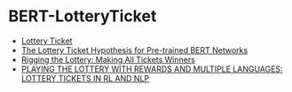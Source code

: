 # BERT-LotteryTicket

* [Lottery Ticket](https://openreview.net/pdf?id=rJl-b3RcF7)
* [The Lottery Ticket Hypothesis for Pre-trained BERT Networks](https://arxiv.org/pdf/2007.12223.pdf)
* [Rigging the Lottery: Making All Tickets Winners](https://arxiv.org/pdf/1911.11134.pdf)
* [PLAYING THE LOTTERY WITH REWARDS AND MULTIPLE LANGUAGES: LOTTERY TICKETS IN RL AND NLP](https://arxiv.org/pdf/1906.02768.pdf)

